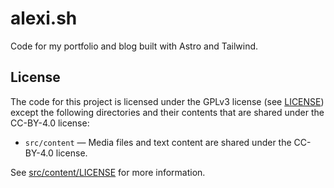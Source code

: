 # alexi.sh

Code for my portfolio and blog built with Astro and Tailwind.

## License

The code for this project is licensed under the GPLv3 license (see [LICENSE](LICENSE)) except the following directories and their contents that are shared under the CC-BY-4.0 license:

- `src/content` — Media files and text content are shared under the CC-BY-4.0 license.

See [src/content/LICENSE](src/content/LICENSE) for more information.

